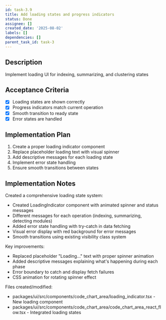 ```yaml
---
id: task-3.9
title: Add loading states and progress indicators
status: Done
assignee: []
created_date: '2025-08-02'
labels: []
dependencies: []
parent_task_id: task-3
---
```


## Description

Implement loading UI for indexing, summarizing, and clustering states

## Acceptance Criteria

- [x] Loading states are shown correctly
- [x] Progress indicators match current operation
- [x] Smooth transition to ready state
- [x] Error states are handled

## Implementation Plan

1. Create a proper loading indicator component
2. Replace placeholder loading text with visual spinner
3. Add descriptive messages for each loading state
4. Implement error state handling
5. Ensure smooth transitions between states

## Implementation Notes

Created a comprehensive loading state system:
- Created LoadingIndicator component with animated spinner and status messages
- Different messages for each operation (indexing, summarizing, detecting modules)
- Added error state handling with try-catch in data fetching
- Visual error display with red background for error messages
- Smooth transitions using existing visibility class system

Key improvements:
- Replaced placeholder "Loading..." text with proper spinner animation
- Added descriptive messages explaining what's happening during each phase
- Error boundary to catch and display fetch failures
- CSS animation for rotating spinner effect

Files created/modified:
- packages/ui/src/components/code_chart_area/loading_indicator.tsx - New loading component
- packages/ui/src/components/code_chart_area/code_chart_area_react_flow.tsx - Integrated loading states
